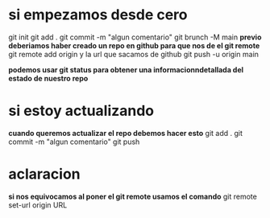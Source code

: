 # si empezamos desde cero
git init
git add .
git commit -m "algun comentario"
git brunch -M main
**previo deberiamos haber creado un repo en github para que nos de el git remote**
git remote add origin y la url que sacamos de github
git push -u origin main

**podemos usar git status para obtener una informacionndetallada del estado de nuestro repo**

# si estoy actualizando
**cuando queremos actualizar el repo debemos hacer esto**
git add .
git commit -m "algun comentario"
git push

# aclaracion
**si nos equivocamos al poner el git remote usamos el comando**
git remote set-url origin URL